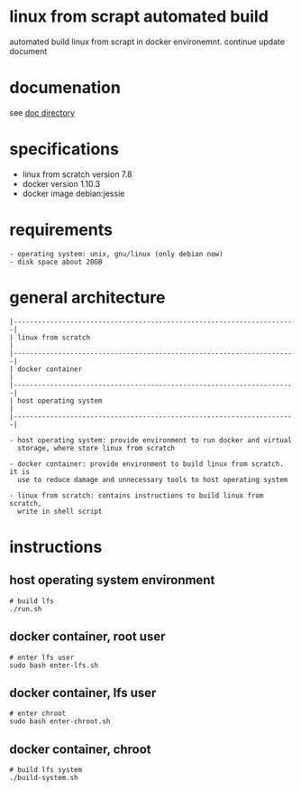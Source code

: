 # linux from scrapt automated build
automated build linux from scrapt in docker environemnt. continue update
document

# documenation

see [doc directory](./doc)

# specifications

   - linux from scratch version 7.8
   - docker version 1.10.3
   - docker image debian:jessie

# requirements

    - operating system: unix, gnu/linux (only debian now)
    - disk space about 20GB

# general architecture

    |----------------------------------------------------------------------|
    | linux from scratch                                                   |
    |----------------------------------------------------------------------|
    | docker container                                                     |
    |----------------------------------------------------------------------|
    | host operating system                                                |
    |----------------------------------------------------------------------|

    - host operating system: provide environment to run docker and virtual
      storage, where store linux from scratch

    - docker container: provide environment to build linux from scratch. it is
      use to reduce damage and unnecessary tools to host operating system

    - linux from scratch: contains instructions to build linux from scratch,
      write in shell script

# instructions

## host operating system environment
```shell
# build lfs
./run.sh
```

## docker container, root user
```shell
# enter lfs user
sudo bash enter-lfs.sh
```

## docker container, lfs user
```shell
# enter chroot
sudo bash enter-chroot.sh
```

## docker container, chroot
```shell
# build lfs system
./build-system.sh
```
